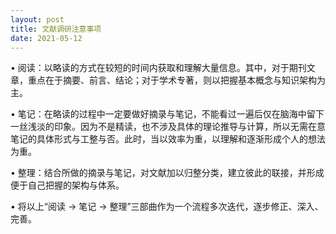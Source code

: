 ```yaml
---
layout: post
title: 文献调研注意事项
date: 2021-05-12
---
```


• 阅读：以略读的方式在较短的时间内获取和理解大量信息。其中，对于期刊文章，重点在于摘要、前言、结论；对于学术专著，则以把握基本概念与知识架构为主。

• 笔记：在略读的过程中一定要做好摘录与笔记，不能看过一遍后仅在脑海中留下一丝浅淡的印象。因为不是精读，也不涉及具体的理论推导与计算，所以无需在意笔记的具体形式与工整与否。此时，当以效率为重，以理解和逐渐形成个人的想法为重。

• 整理：结合所做的摘录与笔记，对文献加以归整分类，建立彼此的联接，并形成便于自己把握的架构与体系。

• 将以上“阅读 → 笔记 → 整理”三部曲作为一个流程多次迭代，逐步修正、深入、完善。
